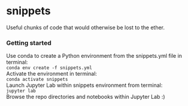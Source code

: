 # snippets
Useful chunks of code that would otherwise be lost to the ether.

### Getting started
Use conda to create a Python environment from the snippets.yml file in terminal:  
`conda env create -f snippets.yml`  
Activate the environment in terminal:  
`conda activate snippets`  
Launch Jupyter Lab within snippets environment from terminal:  
`jupyter lab`  
Browse the repo directories and notebooks within Jupyter Lab :)
